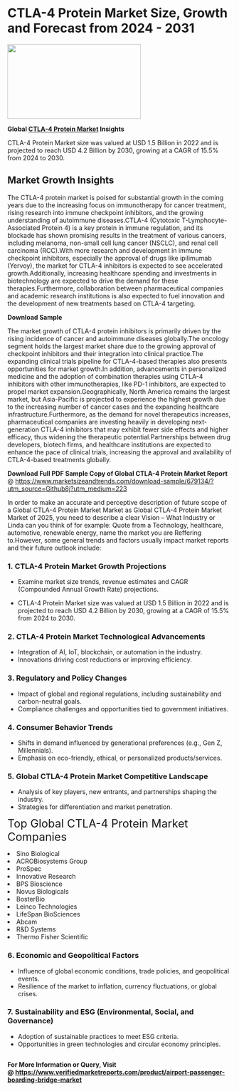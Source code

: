 <H1>CTLA-4 Protein Market Size, Growth and Forecast from 2024 - 2031</H1><img class="aligncenter size-medium wp-image-584254" src="https://thirdeyenews.in/wp-content/uploads/2024/09/Global-Market-Research-300x168.jpeg" alt="" width="300" height="168" /><p><strong>Global&nbsp;<a href="https://www.marketsizeandtrends.com/download-sample/679134/?utm_source=Github8j?utm_medium=223">CTLA-4 Protein Market</a> Insights</strong></p><p>CTLA-4 Protein Market size was valued at USD 1.5 Billion in 2022 and is projected to reach USD 4.2 Billion by 2030, growing at a CAGR of 15.5% from 2024 to 2030.</p><p><h2>Market Growth Insights</h2> <p>The CTLA-4 protein market is poised for substantial growth in the coming years due to the increasing focus on immunotherapy for cancer treatment, rising research into immune checkpoint inhibitors, and the growing understanding of autoimmune diseases.CTLA-4 (Cytotoxic T-Lymphocyte-Associated Protein 4) is a key protein in immune regulation, and its blockade has shown promising results in the treatment of various cancers, including melanoma, non-small cell lung cancer (NSCLC), and renal cell carcinoma (RCC).With more research and development in immune checkpoint inhibitors, especially the approval of drugs like ipilimumab (Yervoy), the market for CTLA-4 inhibitors is expected to see accelerated growth.Additionally, increasing healthcare spending and investments in biotechnology are expected to drive the demand for these therapies.Furthermore, collaboration between pharmaceutical companies and academic research institutions is also expected to fuel innovation and the development of new treatments based on CTLA-4 targeting.</p> <p><strong>Download Sample</strong></p> <p>The market growth of CTLA-4 protein inhibitors is primarily driven by the rising incidence of cancer and autoimmune diseases globally.The oncology segment holds the largest market share due to the growing approval of checkpoint inhibitors and their integration into clinical practice.The expanding clinical trials pipeline for CTLA-4-based therapies also presents opportunities for market growth.In addition, advancements in personalized medicine and the adoption of combination therapies using CTLA-4 inhibitors with other immunotherapies, like PD-1 inhibitors, are expected to propel market expansion.Geographically, North America remains the largest market, but Asia-Pacific is projected to experience the highest growth due to the increasing number of cancer cases and the expanding healthcare infrastructure.Furthermore, as the demand for novel therapeutics increases, pharmaceutical companies are investing heavily in developing next-generation CTLA-4 inhibitors that may exhibit fewer side effects and higher efficacy, thus widening the therapeutic potential.Partnerships between drug developers, biotech firms, and healthcare institutions are expected to enhance the pace of clinical trials, increasing the approval and availability of CTLA-4-based treatments globally.<p><span class=""><strong>Download Full PDF Sample Copy of Global CTLA-4 Protein Market Report</strong> @ <a href="https://www.marketsizeandtrends.com/download-sample/679134/?utm_source=Github8j?utm_medium=223" target="_blank">https://www.marketsizeandtrends.com/download-sample/679134/?utm_source=Github8j?utm_medium=223</a></span></p><p>In order to make an accurate and perceptive description of future scope of a Global&nbsp;CTLA-4 Protein Market Market as Global&nbsp;CTLA-4 Protein Market Market of 2025, you need to describe a clear Vision &ndash; What Industry or Linda can you think of for example: Quote from a Technology, healthcare, automotive, renewable energy, name the market you are Reffering to.However, some general trends and factors usually impact market reports and their future outlook include:</p><h3>1.&nbsp;<strong>CTLA-4 Protein Market Growth Projections</strong></h3><ul><li>Examine market size trends, revenue estimates and CAGR (Compounded Annual Growth Rate) projections.</li><li><p>CTLA-4 Protein Market size was valued at USD 1.5 Billion in 2022 and is projected to reach USD 4.2 Billion by 2030, growing at a CAGR of 15.5% from 2024 to 2030.</p></li></ul><h3>2.&nbsp;<strong>CTLA-4 Protein Market Technological Advancements</strong></h3><ul><li>Integration of AI, IoT, blockchain, or automation in the industry.</li><li>Innovations driving cost reductions or improving efficiency.</li></ul><h3>3.&nbsp;<strong>Regulatory and Policy Changes</strong></h3><ul><li>Impact of global and regional regulations, including sustainability and carbon-neutral goals.</li><li>Compliance challenges and opportunities tied to government initiatives.</li></ul><h3>4.&nbsp;<strong>Consumer Behavior Trends</strong></h3><ul><li>Shifts in demand influenced by generational preferences (e.g., Gen Z, Millennials).</li><li>Emphasis on eco-friendly, ethical, or personalized products/services.</li></ul><h3>5.&nbsp;<strong>Global CTLA-4 Protein Market Competitive Landscape</strong></h3><ul><li>Analysis of key players, new entrants, and partnerships shaping the industry.</li><li>Strategies for differentiation and market penetration.</li></ul><p data-pm-slice="1 1 []"><span style="color: inherit; font-family: inherit; font-size: 25px;">Top Global CTLA-4 Protein Market Companies</span></p><div class="" data-test-id=""><p><li>Sino Biological</li><li> ACROBiosystems Group</li><li> ProSpec</li><li> Innovative Research</li><li> BPS Bioscience</li><li> Novus Biologicals</li><li> BosterBio</li><li> Leinco Technologies</li><li> LifeSpan BioSciences</li><li> Abcam</li><li> R&D Systems</li><li> Thermo Fisher Scientific</li></p></div><h3>6.&nbsp;<strong>Economic and Geopolitical Factors</strong></h3><ul><li>Influence of global economic conditions, trade policies, and geopolitical events.</li><li>Resilience of the market to inflation, currency fluctuations, or global crises.</li></ul><h3>7.&nbsp;<strong>Sustainability and ESG (Environmental, Social, and Governance)</strong></h3><ul><li>Adoption of sustainable practices to meet ESG criteria.</li><li>Opportunities in green technologies and circular economy principles.</li></ul><h2><strong style="font-size: 14px;">For More Information or Query, Visit @&nbsp;</strong><a style="background-color: #ffffff; font-size: 14px;" href="https://www.marketsizeandtrends.com/report/ctla-4-protein-market/" target="_blank">https://www.verifiedmarketreports.com/product/airport-passenger-boarding-bridge-market</a></h2>